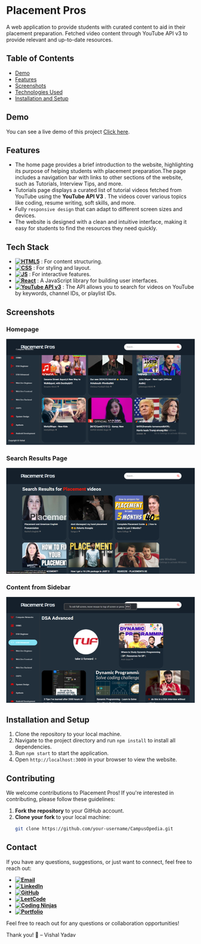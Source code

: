 # Placement Pros

A web application to provide students with curated content to aid in their placement preparation.
Fetched video content through YouTube API v3 to provide relevant and up-to-date resources.

## Table of Contents

- [Demo](#demo)
- [Features](#features)
- [Screenshots](#screenshots)
- [Technologies Used](#technologies-used)
- [Installation and Setup](#installation-and-setup)

## Demo

You can see a live demo of this project [Click here](https://placement-pros.netlify.app).

## Features

-  The home page provides a brief introduction to the website, highlighting its purpose of helping students with placement preparation.The page includes a navigation bar with links to other sections of the website, such as Tutorials, Interview Tips, and more.
- Tutorials page displays a curated list of tutorial videos fetched from YouTube using the **YouTube API V3** . The videos cover various topics like coding, resume writing, soft skills, and more.
- Fully `responsive design` that can adapt to different screen sizes and devices.
-  The website is designed with a clean and intuitive interface, making it easy for students to find the resources they need quickly.

## Tech Stack

- **[![HTML5](https://img.shields.io/badge/HTML5-E34F26?style=for-the-badge&logo=html5&logoColor=white)]()** : For content structuring.
- **[![CSS](https://img.shields.io/badge/CSS3-1572B6?style=for-the-badge&logo=css3&logoColor=white)]()** : For styling and layout.
- **[![JS](https://img.shields.io/badge/JavaScript-323330?style=for-the-badge&logo=javascript&logoColor=F7DF1E)]()** : For interactive features.
- **[![React](https://img.shields.io/badge/React-20232A?style=for-the-badge&logo=react&logoColor=61DAFB)]()** : A JavaScript library for building user interfaces.
- **[![YouTube API v3](https://img.shields.io/badge/YouTube%20API%20V3-Enabled-red?logo=youtube)]()** : The API allows you to search for videos on YouTube by keywords, channel IDs, or playlist IDs.

## Screenshots

### Homepage
![PlacementPros Homepage](/src/img/home-page.png)

### Search Results Page
![Search Results](/src/img/search-results.png)

### Content from Sidebar
![Sidebar](/src/img/side-bar.png)

## Installation and Setup

1. Clone the repository to your local machine.
2. Navigate to the project directory and run `npm install` to install all dependencies.
3. Run `npm start` to start the application.
4. Open `http://localhost:3000` in your browser to view the website.

## Contributing

We welcome contributions to Placement Pros! If you're interested in contributing, please follow these guidelines:

1. **Fork the repository** to your GitHub account.
2. **Clone your fork** to your local machine:
   ```bash
   git clone https://github.com/your-username/CampusOpedia.git

## Contact

If you have any questions, suggestions, or just want to connect, feel free to reach out:

- **[![Email](https://img.shields.io/badge/Email-vishalyadav82738%40gmail.com-brightgreen?style=for-the-badge&logo=gmail&logoColor=white)](mailto:vishalyadav82738@gmail.com)** 
- **[![LinkedIn](https://img.shields.io/badge/LinkedIn-0077B5?style=for-the-badge&logo=linkedin&logoColor=white)](https://www.linkedin.com/in/vishal-yadav-347275225/)**
- **[![GitHub](https://img.shields.io/badge/GitHub-100000?style=for-the-badge&logo=github&logoColor=white)](https://github.com/1622vishal)**
- **[![LeetCode](https://img.shields.io/badge/-LeetCode-FFA116?style=for-the-badge&logo=LeetCode&logoColor=black)](https://leetcode.com/u/vishalyadav1622/)**
- **[![Coding Ninjas](https://img.shields.io/badge/coding%20ninjas-DD6620?style=for-the-badge&logo=codingninjas&logoColor=white)](https://www.naukri.com/code360/profile/f9f808ea-e62e-455e-a72b-65035bdc4ea1)**
- **[![Portfolio](https://img.shields.io/badge/website-000000?style=for-the-badge&logo=About.me&logoColor=white)](https://personal-portfoliovishal.netlify.app)**

Feel free to reach out for any questions or collaboration opportunities!


Thank you! 🤍
– Vishal Yadav